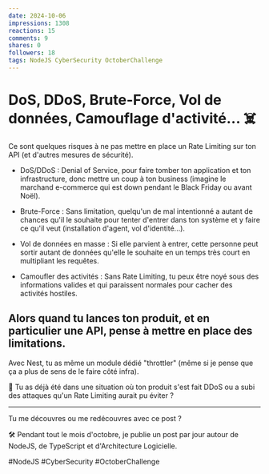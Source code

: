 ```yaml
---
date: 2024-10-06
impressions: 1308
reactions: 15
comments: 9
shares: 0
followers: 18
tags: NodeJS CyberSecurity OctoberChallenge
---
```


# DoS, DDoS, Brute-Force, Vol de données, Camouflage d'activité... ☠️

Ce sont quelques risques à ne pas mettre en place un Rate Limiting sur ton API (et d'autres mesures de sécurité).

- DoS/DDoS : Denial of Service, pour faire tomber ton application et ton infrastructure, donc mettre un coup à ton business (imagine le marchand e-commerce qui est down pendant le Black Friday ou avant Noël).

- Brute-Force : Sans limitation, quelqu'un de mal intentionné a autant de chances qu'il le souhaite pour tenter d'entrer dans ton système et y faire ce qu'il veut (installation d'agent, vol d'identité...).

- Vol de données en masse : Si elle parvient à entrer, cette personne peut sortir autant de données qu'elle le souhaite en un temps très court en multipliant les requêtes.

- Camoufler des activités : Sans Rate Limiting, tu peux être noyé sous des informations valides et qui paraissent normales pour cacher des activités hostiles.

## Alors quand tu lances ton produit, et en particulier une API, pense à mettre en place des limitations.

Avec Nest, tu as même un module dédié "throttler" (même si je pense que ça a plus de sens de le faire côté infra).

🎤 Tu as déjà été dans une situation où ton produit s'est fait DDoS ou a subi des attaques qu'un Rate Limiting aurait pu éviter ?

---

Tu me découvres ou me redécouvres avec ce post ?

🛠️ Pendant tout le mois d'octobre, je publie un post par jour autour de NodeJS, de TypeScript et d'Architecture Logicielle.

#NodeJS #CyberSecurity #OctoberChallenge
